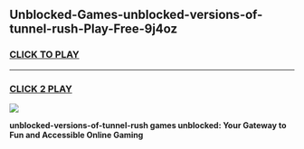 
## Unblocked-Games-unblocked-versions-of-tunnel-rush-Play-Free-9j4oz
<h3>
<a href="https://premium76.site?title=unblocked-versions-of-tunnel-rush&ref=20M">CLICK TO PLAY</a></h3>
<hr>

<h3>
<a href="https://premium76.site?title=unblocked-versions-of-tunnel-rush&ref=20M">CLICK 2 PLAY</a>
  
</h3>

<a href="https://premium76.site?title=unblocked-versions-of-tunnel-rush&ref=19M"><img src="https://clearcache.store/games.png"></a>


**unblocked-versions-of-tunnel-rush games unblocked: Your Gateway to Fun and Accessible Online Gaming**

